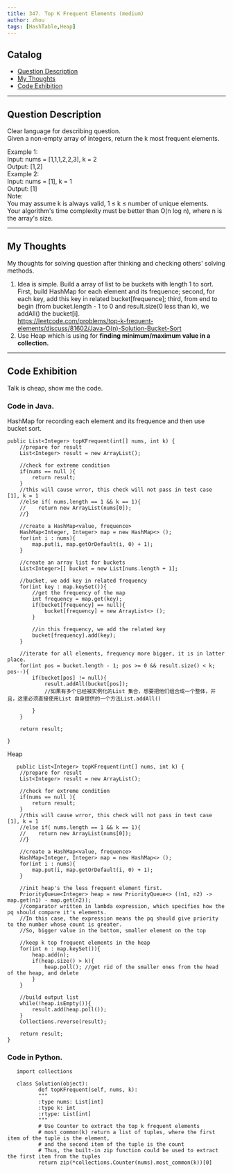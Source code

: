 ```yaml
---
title: 347. Top K Frequent Elements (medium)                  
author: zhou      
tags: [HashTable,Heap]          
---
```


       

## Catalog  
+ [Question Description](#partI)
+ [My Thoughts](#partII)
+ [Code Exhibition](#partIII)

----------------------------------

## Question Description
Clear language for describing question.    
Given a non-empty array of integers, return the k most frequent elements.    

Example 1:   
Input: nums = [1,1,1,2,2,3], k = 2   
Output: [1,2]   
Example 2:   
Input: nums = [1], k = 1   
Output: [1]    
Note:   
You may assume k is always valid, 1 ≤ k ≤ number of unique elements.   
Your algorithm's time complexity must be better than O(n log n), where n is the array's size.     


----------------------------------

## My Thoughts
My thoughts for solving question after thinking and checking others' solving methods.        
1. Idea is simple. Build a array of list to be buckets with length 1 to sort. First, build HashMap for each element and its frequence; second, for each key, add this key in related bucket[frequence]; third, from end to begin (from bucket.length - 1 to 0 and result.size(0 less than k), we addAll() the bucket[i].      
https://leetcode.com/problems/top-k-frequent-elements/discuss/81602/Java-O(n)-Solution-Bucket-Sort     
2. Use Heap which is using for <b> finding minimum/maximum value in a collection. </b> 


----------------------------------

## Code Exhibition
Talk is cheap, show me the code.    
### Code in Java.     
HashMap for recording each element and its frequence and then use bucket sort.    

    public List<Integer> topKFrequent(int[] nums, int k) {
        //prepare for result
        List<Integer> result = new ArrayList();
        
        //check for extreme condition
        if(nums == null ){
            return result;
        }
        //this will cause wrror, this check will not pass in test case [1], k = 1
        //else if( nums.length == 1 && k == 1){
        //    return new ArrayList(nums[0]);
        //}
        
        //create a HashMap<value, frequence>
        HashMap<Integer, Integer> map = new HashMap<> ();
        for(int i : nums){
            map.put(i, map.getOrDefault(i, 0) + 1);
        }
        
        //create an array list for buckets
        List<Integer>[] bucket = new List[nums.length + 1];
        
        //bucket, we add key in related frequency
        for(int key : map.keySet()){
            //get the frequency of the map
            int frequency = map.get(key);
            if(bucket[frequency] == null){
                bucket[frequency] = new ArrayList<> ();
            }
            
            //in this frequency, we add the related key
            bucket[frequency].add(key);
        }
        
        //iterate for all elements, frequency more bigger, it is in latter place.
        for(int pos = bucket.length - 1; pos >= 0 && result.size() < k; pos--){
            if(bucket[pos] != null){
                result.addAll(bucket[pos]);  
                //如果有多个已经被实例化的List 集合，想要把他们组合成一个整体，并且，这里必须直接使用List 自身提供的一个方法List.addAll()    
                
            }
        }
        
        return result;
        
    }

Heap    

       public List<Integer> topKFrequent(int[] nums, int k) {
        //prepare for result
        List<Integer> result = new ArrayList();
        
        //check for extreme condition
        if(nums == null ){
            return result;
        }
        //this will cause wrror, this check will not pass in test case [1], k = 1
        //else if( nums.length == 1 && k == 1){
        //    return new ArrayList(nums[0]);
        //}
        
        //create a HashMap<value, frequence>
        HashMap<Integer, Integer> map = new HashMap<> ();
        for(int i : nums){
            map.put(i, map.getOrDefault(i, 0) + 1);
        }
        
        //init heap's the less frequent element first.    
        PriorityQueue<Integer> heap = new PriorityQueue<> ((n1, n2) -> map.get(n1) - map.get(n2));
        //comparator written in lambda expression, which specifies how the pq should compare it's elements. 
        //In this case, the expression means the pq should give priority to the number whose count is greater.
        //So, bigger value in the bottom, smaller element on the top
        
        //keep k top frequent elements in the heap
        for(int n : map.keySet()){
            heap.add(n);
            if(heap.size() > k){
                heap.poll(); //get rid of the smaller ones from the head of the heap, and delete
            }
        }
        
        //build output list
        while(!heap.isEmpty()){
            result.add(heap.poll());
        }
        Collections.reverse(result);
        
        return result;
    }



### Code in Python.   

       import collections

       class Solution(object):
              def topKFrequent(self, nums, k):
              """
              :type nums: List[int]
              :type k: int
              :rtype: List[int]
              """
              # Use Counter to extract the top k frequent elements
              # most_common(k) return a list of tuples, where the first item of the tuple is the element,
              # and the second item of the tuple is the count
              # Thus, the built-in zip function could be used to extract the first item from the tuples
              return zip(*collections.Counter(nums).most_common(k))[0]

